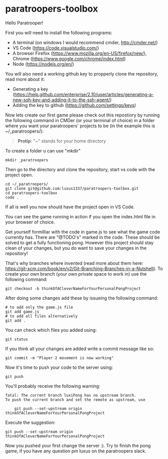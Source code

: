 # paratroopers-toolbox
Hello Paratrooper!

First you will need to install the following programs:
* A terminal (on windows I would recommend cmder, http://cmder.net/)
* VS Code (https://code.visualstudio.com/)
* A browser Firefox (https://www.mozilla.org/en-US/firefox/new/), Chrome (https://www.google.com/chrome/index.html)
* Node (https://nodejs.org/en/)

You will also need a working github key to propperly clone the repository, read more about it:
* Generating a key (https://help.github.com/enterprise/2.10/user/articles/generating-a-new-ssh-key-and-adding-it-to-the-ssh-agent/)
* Adding the key to github (https://github.com/settings/keys)

Now lets create our first game please check out this repostiory by running the following command in CMDer (or your terminal of choice) in a folder where you want your paratroopers' projects to be (in the example this is ~/_paratroopers/):

> __Protip__: "~" stands for your home directory


To create a folder u can use "mkdir"
```
mkdir _paratroopers
```
Then go to the directory and clone the repository, start vs code with the project open.

```
cd ~/_paratroopers/
git clone git@github.com:luxus1337/paratroopers-toolbox.git
cd paratroopers-toolbox
code .
```
If all is well you now should have the project open in VS Code. 

You can see the game running in action if you open the index.html file in your browser of choice.

Get yourself formilliar with the code in game.js to see what the game code currently has. There are "@TODO's" marked in the code. These should be solved to get a fully functioning pong. However this project should stay clean of your changes, but you do want to save your changes in the repository!

That's why branches where invented (read more about them here: https://git-scm.com/book/en/v2/Git-Branching-Branches-in-a-Nutshell). To create your own branch (your own private space to work in) use the following command:
```
git checkout -b thinkOfACleverNameForYourPersonalPongProject
```
After doing some changes add these by issueing the following command:
```
# to add only the game.js file
git add game.js
# to add all files alternatively
git add .
```
You can check which files you added using:
```
git status
```
If you think all your changes are added write a commit message like so:
```
git commit -m "Player 2 movement is now working"
```
Now it's time to push your code to the server using:
```
git push
```
You'll probably receive the following warning:
```
fatal: The current branch luxiPong has no upstream branch.
To push the current branch and set the remote as upstream, use

    git push --set-upstream origin thinkOfACleverNameForYourPersonalPongProject

```
Execute the suggestion:
```
git push --set-upstream origin thinkOfACleverNameForYourPersonalPongProject
```

Now you pushed your first change the server :). Try to finish the pong game, if you have any question pm luxus on the paratroopers slack.


